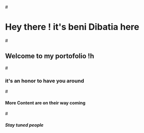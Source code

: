 #<h1> Hey there ! it's beni Dibatia here </h1>
#<h2> Welcome to my portofolio !h </h2>
#<h3> it's an honor to have you around </h3>
#<h4> More Content are on their way coming </h4>
#<h5> Stay tuned people </h5>
